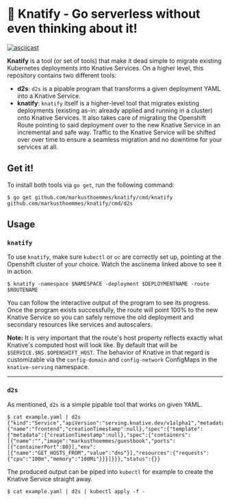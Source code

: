 # :rocket: Knatify - Go serverless without even thinking about it!

[![asciicast](https://asciinema.org/a/7M1i9fLmB0fDCxgX3IvNxNdbE.svg)](https://asciinema.org/a/7M1i9fLmB0fDCxgX3IvNxNdbE)

**Knatify** is a tool (or set of tools) that make it dead simple to migrate existing Kubernetes deployments into Knative Services. On a higher level, this repository contains two different tools:

- **d2s**: `d2s` is a pipable program that transforms a given deployment YAML into a Knative Service.
- **knatify**: `knatify` itself is a higher-level tool that migrates existing deployments (existing as-in: already applied and running in a cluster) onto Knative Services. It also takes care of migrating the Openshift Route pointing to said deployment over to the new Knative Service in an incremental and safe way. Traffic to the Knative Service will be shifted over over time to ensure a seamless migration and no downtime for your services at all.

## Get it!

To install both tools via `go get`, run the following command:

```
$ go get github.com/markusthoemmes/knatify/cmd/knatify github.com/markusthoemmes/knatify/cmd/d2s
```

## Usage

### `knatify`

To use `knatify`, make sure `kubectl` or `oc` are correctly set up, pointing at the Openshift cluster of your choice. Watch the asciinema linked above to see it in action.

```console
$ knatify -namespace $NAMESPACE -deployment $DEPLOYMENTNAME -route $ROUTENAME
```

You can follow the interactive output of the program to see its progress. Once the program exists successfully, the route will point 100% to the new Knative Service so you can safely remove the old deployment and secondary resources like services and autoscalers.

**Note:** It is very important that the route's host property reflects exactly what Knative's computed host will look like. By default that will be `$SERVICE.$NS.$OPENSHIFT_HOST`. The behavior of Knative in that regard is customizable via the `config-domain` and `config-network` ConfigMaps in the `knative-serving` namespace.

---

### `d2s`

As mentioned, `d2s` is a simple pipable tool that works on given YAML.

```console
$ cat example.yaml | d2s
{"kind":"Service","apiVersion":"serving.knative.dev/v1alpha1","metadata":{"name":"frontend","creationTimestamp":null},"spec":{"template":{"metadata":{"creationTimestamp":null},"spec":{"containers":[{"name":"","image":"markusthoemmes/guestbook","ports":[{"containerPort":80}],"env":[{"name":"GET_HOSTS_FROM","value":"dns"}],"resources":{"requests":{"cpu":"100m","memory":"100Mi"}}}]}}},"status":{}}
```

The produced output can be piped into `kubectl` for example to create the Knative Service straight away.

```console
$ cat example.yaml | d2s | kubectl apply -f -
```